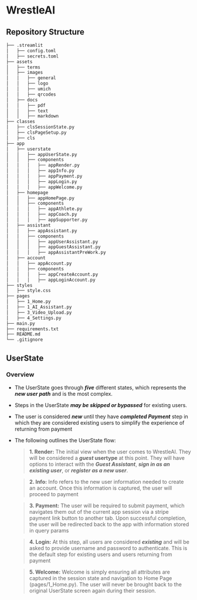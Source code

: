 # WrestleAI

## Repository Structure
```bash
├── .streamlit
│   ├── config.toml
│   ├── secrets.toml
├── assets
│   ├── terms
│   ├── images
│   │   ├── general
│   │   ├── logo
│   │   ├── umich
│   │   ├── qrcodes
│   ├── docs
│   │   ├── pdf
│   │   ├── text
│   │   ├── markdown
├── classes
│   ├── clsSessionState.py
│   ├── clsPageSetup.py
│   ├── cls
├── app
│   ├── userstate
│   │   ├── appUserState.py
│   │   ├── components
│   │   │   ├── appRender.py
│   │   │   ├── appInfo.py
│   │   │   ├── appPayment.py
│   │   │   ├── appLogin.py
│   │   │   ├── appWelcome.py
│   ├── homepage
│   │   ├── appHomePage.py
│   │   ├── components
│   │   │   ├── appAthlete.py
│   │   │   ├── appCoach.py
│   │   │   ├── appSupporter.py
│   ├── assistant
│   │   ├── appAssistant.py
│   │   ├── components
│   │   │   ├── appUserAssistant.py
│   │   │   ├── appGuestAssistant.py
│   │   │   ├── appAssistantPreWork.py
│   ├── account
│   │   ├── appAccount.py
│   │   ├── components
│   │   │   ├── appCreateAccount.py
│   │   │   ├── appLoginAccount.py
├── styles
│   ├── style.css
├── pages
│   ├── 1_Home.py
│   ├── 1_AI_Assistant.py
│   ├── 3_Video_Upload.py
│   ├── 4_Settings.py
├── main.py
├── requirements.txt
├── README.md
└── .gitignore

```

## UserState

### Overview
- The UserState goes through **_five_** different states, which represents the **_new user path_** and is the most complex.
- Steps in the UserState **_may be skipped or bypassed_** for existing users. 
- The user is considered **_new_** until they have **_completed Payment_** step in which they are considered existing users to simplify the experience of returning from payment
- The following outlines the UserState flow:
    > **1. Render:** The initial view when the user comes to WrestleAI. They will be considered a **_guest_ usertype** at this point. They will have options to interact with the **_Guest Assistant_**, **_sign in as an existing user_**, or **_register as a new user_**. 

    >**2. Info:** Info refers to the new user information needed to create an account. Once this information is captured, the user will proceed to payment

    >**3. Payment:** The user will be required to submit payment, which navigates them out of the current app session via a stripe payment link button to another tab. Upon successful completion, the user will be redirected back to the app with information stored in query params

    >**4. Login:** At this step, all users are considered **_existing_** and will be asked to provide username and password to authenticate. This is the default step for existing users and users returning from payment

    >**5. Welcome:** Welcome is simply ensuring all attributes are captured in the session state and navigation to Home Page (pages/1_Home.py). The user will never be brought back to the original UserState screen again during their session.
